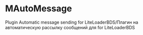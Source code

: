 # MAutoMessage
Plugin Automatic message sending for LiteLoaderBDS/Плагин на автоматическую рассылку сообщений для for LiteLoaderBDS
